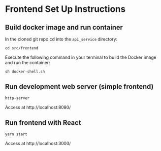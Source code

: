 # Frontend Set Up Instructions

## Build docker image and run container

In the cloned git repo cd into the `api_service` directory:

```
cd src/frontend
```

Execute the following command in your terminal to build the Docker image and run the container:

```
sh docker-shell.sh
```

## Run development web server (simple frontend)

```
http-server
```
Access at http://localhost:8080/

## Run frontend with React

```
yarn start
```
Access at http://localhost:3000/